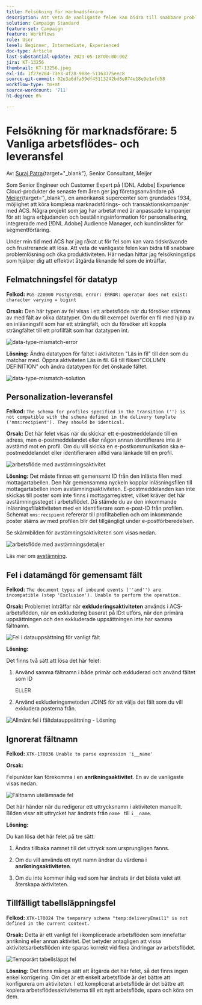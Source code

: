 ```yaml
---
title: Felsökning för marknadsförare
description: Att veta de vanligaste felen kan bidra till snabbare problemlösning och öka produktiviteten. Dessa felsökningstips hjälper dig att effektivt åtgärda liknande fel som de inträffar.
solution: Campaign Standard
feature-set: Campaign
feature: Workflows
role: User
level: Beginner, Intermediate, Experienced
doc-type: Article
last-substantial-update: 2023-05-18T00:00:00Z
jira: KT-13256
thumbnail: KT-13256.jpeg
exl-id: 1f27e284-73e3-4f28-988e-51163775eec8
source-git-commit: 02e3a6dfa59df45113242bd8e874e18e9e1efd58
workflow-type: tm+mt
source-wordcount: '711'
ht-degree: 0%

---
```


# Felsökning för marknadsförare: 5 Vanliga arbetsflödes- och leveransfel

Av: [Suraj Patra](https://www.linkedin.com/in/suraj-p-51612053/){target="_blank"}, Senior Consultant, Meijer

Som Senior Engineer och Customer Expert på [!DNL Adobe] Experience Cloud-produkter de senaste fem åren ger jag företagsanvändare på [Meijer](https://www.meijer.com/){target="_blank"}, en amerikansk supercenter som grundades 1934, möjlighet att köra komplexa marknadsförings- och transaktionskampanjer med ACS. Några projekt som jag har arbetat med är anpassade kampanjer för att lagra erbjudanden och beställningsinformation för personalisering, integrerade med [!DNL Adobe] Audience Manager, och kundinsikter för segmentförtäring.

Under min tid med ACS har jag råkat ut för fel som kan vara tidskrävande och frustrerande att lösa. Att veta de vanligaste felen kan bidra till snabbare problemlösning och öka produktiviteten. Här nedan hittar jag felsökningstips som hjälper dig att effektivt åtgärda liknande fel som de inträffar.

## Felmatchningsfel för datatyp

**Felkod:**
`PGS-220000 PostgreSQL error: ERROR: operator does not exist: character varying = bigint`

**Orsak:**
Den här typen av fel visas i ett arbetsflöde när du försöker stämma av med fält av olika datatyper. Om du till exempel överför en fil med hjälp av en inläsningsfil som har ett strängfält, och du försöker att koppla strängfältet till ett profilfält som har datatypen int.

![data-type-mismatch-error](/help/_assets/kt-13256/data-type-mismatch.png)

**Lösning:**
Ändra datatypen för fältet i aktiviteten &quot;Läs in fil&quot; till den som du matchar med. Öppna aktiviteten Läs in fil. Gå till fliken&quot;COLUMN DEFINITION&quot; och ändra datatypen för det önskade fältet.


![data-type-mismatch-solution](/help/_assets/kt-13256/data-type-mismatch-solution.png)

## Personalization-leveransfel

**Felkod:**
`The schema for profiles specified in the transition ('') is not compatible with the schema defined in the delivery template ('nms:recipient'). They should be identical.`

**Orsak:**
Det här felet visas när du skickar ett e-postmeddelande till en adress, men e-postmeddelandet eller någon annan identifierare inte är avstämd mot en profil. Om du vill skicka en e-postkommunikation ska e-postmeddelandet eller identifieraren alltid vara länkade till en profil.

![arbetsflöde med avstämningsaktivitet](/help/_assets/kt-13256/del-persn-error-wf.png)

**Lösning:**
Det måste finnas ett gemensamt ID från den inlästa filen med mottagartabellen. Den här gemensamma nyckeln kopplar inläsningsfilen till mottagartabellen inom avstämningsaktiviteten. E-postmeddelanden kan inte skickas till poster som inte finns i mottagarregistret, vilket kräver det här avstämningssteget i arbetsflödet. Då stämde du av den inkommande inläsningsfilaktiviteten med en identifierare som e-post-ID från profilen. Schemat `nms:recipient` refererar till profiltabellen och om inkommande poster stäms av med profilen blir det tillgängligt under e-postförberedelsen.

Se skärmbilden för avstämningsaktiviteten som visas nedan.

![arbetsflöde med avstämningsdetaljer](/help/_assets/kt-13256/del-persn-error-wf-solution.png)

Läs mer om [avstämning](https://experienceleague.adobe.com/docs/campaign-standard/using/managing-processes-and-data/data-management-activities/reconciliation.html?lang=sv-SE).

## Fel i datamängd för gemensamt fält

**Felkod:**
`The document types of inbound events (''and'') are incompatible (step 'Exclusion'). Unable to perform the operation. `

**Orsak:**
Problemet inträffar när **exkluderingsaktiviteten** används i ACS-arbetsflöden, när en exkludering baserat på ID:t utförs, när den primära uppsättningen och den exkluderade uppsättningen inte har samma fältnamn.


![Fel i datauppsättning för vanligt fält](/help/_assets/kt-13256/dataset-error.png)

**Lösning:**

Det finns två sätt att lösa det här felet:

1. Använd samma fältnamn i både primär och exkluderad och använd fältet som ID

   ELLER

2. Använd exkluderingsmetoden JOINS för att välja det fält som du vill exkludera posterna från.

![Allmänt fel i fältdatauppsättning - Lösning ](/help/_assets/kt-13256/dataset-error-solution.png)

## Ignorerat fältnamn

**Felkod:**
`XTK-170036 Unable to parse expression 'i__name'`

**Orsak:**

Felpunkter kan förekomma i en **anrikningsaktivitet**. En av de vanligaste visas nedan.

![Fältnamn utelämnade fel](/help/_assets/kt-13256/field-name-dropped-error.png)

Det här händer när du redigerar ett uttrycksnamn i aktiviteten manuellt. Bilden visar att uttrycket har ändrats från `name ` till `i__name`.

**Lösning:**

Du kan lösa det här felet på tre sätt:

1. Ändra tillbaka namnet till det uttryck som ursprungligen fanns.

2. Om du vill använda ett nytt namn ändrar du värdena i **anrikningsaktiviteten**.

3. Om du inte kommer ihåg vad som har ändrats är det bästa valet att återskapa aktiviteten.

## Tillfälligt tabellsläppningsfel 

**Felkod:**
`XTK-170024 The temporary schema "temp:deliveryEmail1" is not defined in the current context.`

**Orsak:**
Detta är ett vanligt fel i komplicerade arbetsflöden som innefattar anrikning eller annan aktivitet. Det betyder antagligen att vissa aktivitetsarbetsflöden inte sparas korrekt vid flera ändringar av arbetsflödet.

![Temporärt tabellsläppt fel ](/help/_assets/kt-13256/temp-table-dropped-error.png)

**Lösning:**
Det finns många sätt att åtgärda det här felet, så det finns ingen enkel korrigering. Om det är ett enkelt arbetsflöde är det bättre att konfigurera om aktiviteten. I ett komplicerat arbetsflöde är det bättre att kopiera arbetsflödesaktiviteterna till ett nytt arbetsflöde, spara och köra om dem.
